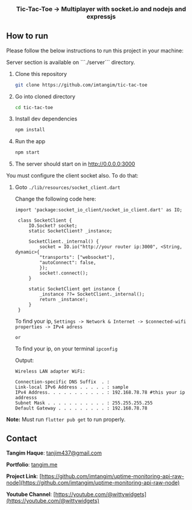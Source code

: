 <p align="center">
  <a href="https://github.com/imtangim/tic-tac-toe">
  </a>
  <h3 align="center">Tic-Tac-Toe -> Multiplayer with socket.io and nodejs and expressjs</h3>
</p>

<!-- HOW TO RUN -->

## How to run

Please follow the below instructions to run this project in your machine:

<p>Server section is available on ```./server``` directory.</p>

1. Clone this repository
   ```sh
   git clone https://github.com/imtangim/tic-tac-toe
   ```
2. Go into cloned directory
   ```sh
   cd tic-tac-toe
   ```
3. Install dev dependencies
   ```sh
   npm install
   ```
4. Run the app
   ```sh
   npm start
   ```
5. The server should start on in http://0.0.0.0:3000

You must configure the client socket also. To do that:

1. Goto `./lib/resources/socket_client.dart`

   Change the following code here:

   ```
   import 'package:socket_io_client/socket_io_client.dart' as IO;

    class SocketClient {
        IO.Socket? socket;
        static SocketClient? _instance;

        SocketClient._internal() {
            socket = IO.io("http://your router ip:3000", <String, dynamic>{
            "transports": ["websocket"],
            "autoConnect": false,
            });
            socket!.connect();
        }

        static SocketClient get instance {
            _instance ??= SocketClient._internal();
            return _instance!;
        }
    }
   ```

    To find your ip, `Settings -> Network & Internet -> $connected-wifi properties -> IPv4 adress`<br>

    `or`<br>

    To find your ip, on your terminal `ipconfig`

    Output:
    ```
    Wireless LAN adapter WiFi:

    Connection-specific DNS Suffix  . :
    Link-local IPv6 Address . . . . . : sample
    IPv4 Address. . . . . . . . . . . : 192.168.78.78 #this your ip addresss
    Subnet Mask . . . . . . . . . . . : 255.255.255.255
    Default Gateway . . . . . . . . . : 192.168.78.78
   ```


<strong>Note:</strong> Must run `flutter pub get` to run properly.
## Contact

<b>Tangim Haque</b>: [tanjim437@gmail.com](mailto:tanjim437@gmail.com)

<b>Portfolio</b>: [tangim.me](https://tangim.me)

<b>Project Link</b>: [https://github.com/imtangim/uptime-monitoring-api-raw-node](https://github.com/imtangim/uptime-monitoring-api-raw-node)

<b>Youtube Channel</b>: [https://youtube.com/@wittywidgets](https://youtube.com/@wittywidgets)
